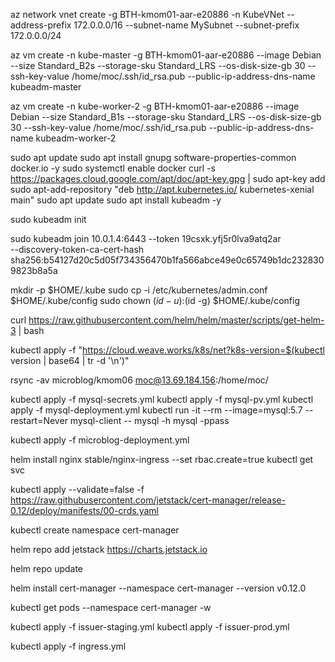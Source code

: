 az network vnet create -g BTH-kmom01-aar-e20886 -n KubeVNet --address-prefix 172.0.0.0/16 --subnet-name MySubnet --subnet-prefix 172.0.0.0/24


az vm create -n kube-master -g BTH-kmom01-aar-e20886 --image Debian --size Standard_B2s --storage-sku Standard_LRS --os-disk-size-gb 30 --ssh-key-value /home/moc/.ssh/id_rsa.pub --public-ip-address-dns-name kubeadm-master


az vm create -n kube-worker-2 -g BTH-kmom01-aar-e20886 --image Debian --size Standard_B1s --storage-sku Standard_LRS --os-disk-size-gb 30 --ssh-key-value /home/moc/.ssh/id_rsa.pub --public-ip-address-dns-name kubeadm-worker-2


sudo apt update
sudo apt install gnupg software-properties-common docker.io -y
sudo systemctl enable docker
curl -s https://packages.cloud.google.com/apt/doc/apt-key.gpg | sudo apt-key add
sudo apt-add-repository "deb http://apt.kubernetes.io/ kubernetes-xenial main"
sudo apt update
sudo apt install kubeadm -y



sudo kubeadm init

sudo kubeadm join 10.0.1.4:6443 --token 19csxk.yfj5r0lva9atq2ar \
    --discovery-token-ca-cert-hash sha256:b54127d20c5d05f734356470b1fa566abce49e0c65749b1dc2328309823b8a5a 


mkdir -p $HOME/.kube
sudo cp -i /etc/kubernetes/admin.conf $HOME/.kube/config
sudo chown $(id -u):$(id -g) $HOME/.kube/config

curl https://raw.githubusercontent.com/helm/helm/master/scripts/get-helm-3 | bash

kubectl apply -f "https://cloud.weave.works/k8s/net?k8s-version=$(kubectl version | base64 | tr -d '\n')"




rsync -av microblog/kmom06 moc@13.69.184.156:/home/moc/


kubectl apply -f mysql-secrets.yml
kubectl apply -f mysql-pv.yml
kubectl apply -f mysql-deployment.yml
kubectl run -it --rm --image=mysql:5.7 --restart=Never mysql-client -- mysql -h mysql -ppass

kubectl apply -f microblog-deployment.yml

helm install nginx stable/nginx-ingress --set rbac.create=true
kubectl get svc

kubectl apply --validate=false -f https://raw.githubusercontent.com/jetstack/cert-manager/release-0.12/deploy/manifests/00-crds.yaml

kubectl create namespace cert-manager

helm repo add jetstack https://charts.jetstack.io

helm repo update

helm install cert-manager --namespace cert-manager --version v0.12.0

kubectl get pods --namespace cert-manager -w

kubectl apply -f issuer-staging.yml
kubectl apply -f issuer-prod.yml


kubectl apply -f ingress.yml